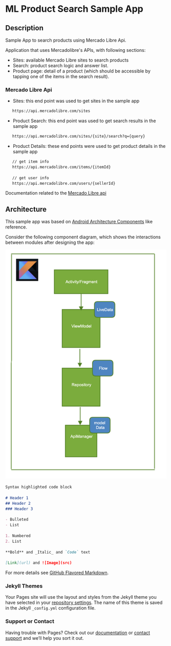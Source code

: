 # ML Product Search Sample App

## Description
Sample App to search products using Mercado Libre Api.

Application that uses Mercadolibre's APIs, with following sections:
* Sites:  available Mercado Libre sites to search products
* Search: product search logic and answer list.
* Product page: detail of a product (which should be accessible by tapping one
of the items in the search result).

### Mercado Libre Api

* Sites: this end point was used to get sites in the sample app
```markdown
   https://api.mercadolibre.com/sites
```

* Product Search: this end point was used to get search results in the sample app
```markdown
   https://api.mercadolibre.com/sites/{site}/search?q={query}
```

* Product Details: these end points were used to get product details in the sample app
```markdown
   // get item info
   https://api.mercadolibre.com/items/{itemId}
   
   // get user info
   https://api.mercadolibre.com/users/{sellerId}
```

Documentation related to the [Mercado Libre api](https://developers.mercadolibre.com.ar/es_ar/items-y-busquedas#Obtener-%C3%ADtems-de-una-consulta-de-b%C3%BAsqueda)


## Architecture

This sample app was based on [Android Architecture Components](https://developer.android.com/jetpack/guide) like reference.

Consider the following component diagram, which shows the interactions between modules after designing the app:

![Image](https://raw.githubusercontent.com/fh127/ml-product-search-sample-app/gh-pages/Screen%20Shot%202021-01-25%20at%2010.50.30%20AM.png)


```markdown
Syntax highlighted code block

# Header 1
## Header 2
### Header 3

- Bulleted
- List

1. Numbered
2. List

**Bold** and _Italic_ and `Code` text

[Link](url) and ![Image](src)
```

For more details see [GitHub Flavored Markdown](https://guides.github.com/features/mastering-markdown/).

### Jekyll Themes

Your Pages site will use the layout and styles from the Jekyll theme you have selected in your [repository settings](https://github.com/fh127/ml-product-search-sample-app/settings). The name of this theme is saved in the Jekyll `_config.yml` configuration file.

### Support or Contact

Having trouble with Pages? Check out our [documentation](https://docs.github.com/categories/github-pages-basics/) or [contact support](https://support.github.com/contact) and we’ll help you sort it out.
